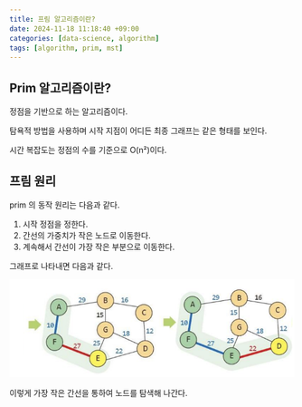 ```yaml
---
title: 프림 알고리즘이란?
date: 2024-11-18 11:18:40 +09:00
categories: [data-science, algorithm]
tags: [algorithm, prim, mst]
---
```


## Prim 알고리즘이란?
정점을 기반으로 하는 알고리즘이다.

탐욕적 방법을 사용하며 시작 지점이 어디든 최종 그래프는 같은 형태를 보인다.

시간 복잡도는 정점의 수를 기준으로 O(n²)이다.

## 프림 원리
prim 의 동작 원리는 다음과 같다.
1. 시작 정점을 정한다.
2. 간선의 가중치가 작은 노드로 이동한다.
3. 계속해서 간선이 가장 작은 부분으로 이동한다.

그래프로 나타내면 다음과 같다.

![프림원리코드](/assets/img/20241204/prim.png)

이렇게 가장 작은 간선을 통하여 노드를 탐색해 나간다.
